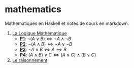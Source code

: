# mathematics
Mathematiques en Haskell et notes de cours en markdown.

1. [La Logique Mathématique](docs/logique.md)
    * [__P1__](src/logique/app/P1.hs): $\neg(A \lor B) \Longleftrightarrow \neg A \land \neg B$
    * [__P2__](src/logique/app/P2.hs): $\neg(A \land B) \Longleftrightarrow \neg A \lor \neg B$
    * [__P3__](src/logique/app/P3.hs): $\neg A \lor B \Longleftrightarrow A \implies B$
    * [__P4__](src/logique/app/P4.hs): $(A \land B) \lor C \Longleftrightarrow (A \lor C) \land (B \lor C)$
2. [Le raisonnement](docs/raisonnements.md)